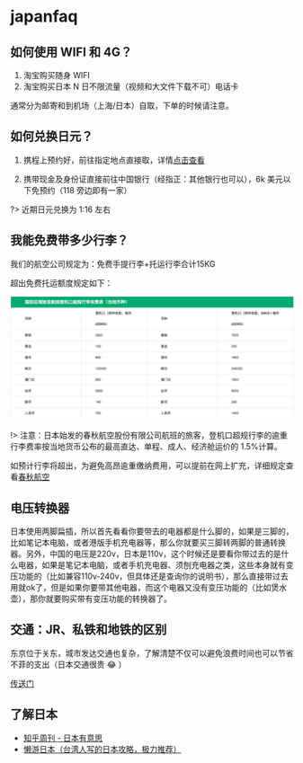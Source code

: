 # japanfaq

## 如何使用 WIFI 和 4G？

1. 淘宝购买随身 WIFI
2. 淘宝购买日本 N 日不限流量（视频和大文件下载不可）电话卡

通常分为邮寄和到机场（上海/日本）自取，下单的时候请注意。

## 如何兑换日元？

1. 携程上预约好，前往指定地点直接取，详情[点击查看](https://m.ctrip.com/webapp/forex/index?bid=151&ts=1503882082063)

2. 携带现金及身份证直接前往中国银行（经指正：其他银行也可以），6k 美元以下免预约（118 旁边即有一家）

?> 近期日元兑换为 1:16 左右

## 我能免费带多少行李？

我们的航空公司规定为：免费手提行李+托运行李合计15KG

超出免费托运额度规定如下：

![overload](/overload.png)

!> 注意：日本始发的春秋航空股份有限公司航班的旅客，登机口超规行李的逾重行李费率按当地货币公布的最高直达、单程、成人、经济舱运价的 1.5%计算。

如预计行李将超出，为避免高昂逾重缴纳费用，可以提前在网上扩充，详细规定查看[春秋航空](https://flights.ch.com/baggage-rule)

## 电压转换器

日本使用两脚扁插，所以首先看看你要带去的电器都是什么脚的，如果是三脚的，比如笔记本电脑，或者港版手机充电器等，那么你就要买三脚转两脚的普通转换器。另外，中国的电压是220v，日本是110v，这个时候还是要看你带过去的是什么电器，如果是笔记本电脑，或者手机充电器、须刨充电器之类，这些本身就有变压功能的（比如兼容110v-240v，但具体还是查询你的说明书），那么直接带过去用就ok了，但是如果你要带其他电器，而这个电器又没有变压功能的（比如煲水壶），那你就要购买带有变压功能的转换器了。

## 交通：JR、私铁和地铁的区别

东京位于关东，城市发达交通也复杂，了解清楚不仅可以避免浪费时间也可以节省不菲的支出（日本交通很贵 😂 ）

[传送门](http://lazyjapan.com/regions/kansai/transport/difference/)

## 了解日本

- [知乎周刊 - 日本有意思](https://www.zhihu.com/publications/book/19552101)
- [懒游日本（台湾人写的日本攻略，极力推荐）](http://lazyjapan.com/)


